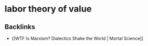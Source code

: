 # labor theory of value



<a id="orgddfd44c"></a>

## Backlinks

-   [[WTF Is Marxism? Dialectics Shake the World | Mortal Science]]
